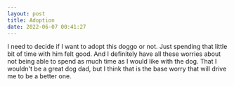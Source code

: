 ```yaml
---
layout: post
title: Adoption
date: 2022-06-07 00:41:27
---
```


I need to decide if I want to adopt this doggo or not. Just spending that little bit of time with him felt good. And I definitely have all these worries about not being able to spend as much time as I would like with the dog. That I wouldn't be a great dog dad, but I think that is the base worry that will drive me to be a better one. 